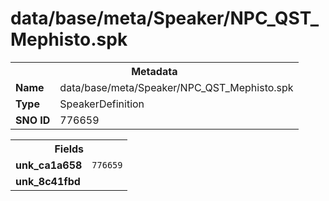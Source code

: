 <h1>data/base/meta/Speaker/NPC_QST_Mephisto.spk</h1><table><tr><th colspan="100%">Metadata</th></tr><tr><td><b>Name</b></td><td>data/base/meta/Speaker/NPC_QST_Mephisto.spk</td></tr><tr><td><b>Type</b></td><td>SpeakerDefinition</td></tr><tr><td><b>SNO ID</b></td><td>776659</td></tr></table>

<table><tr><th colspan="100%">Fields</th></tr><tr><td><b>unk_ca1a658</b></td><td><code>776659</code></td></tr><tr><td><b>unk_8c41fbd</b></td><td></td></tr></table>

